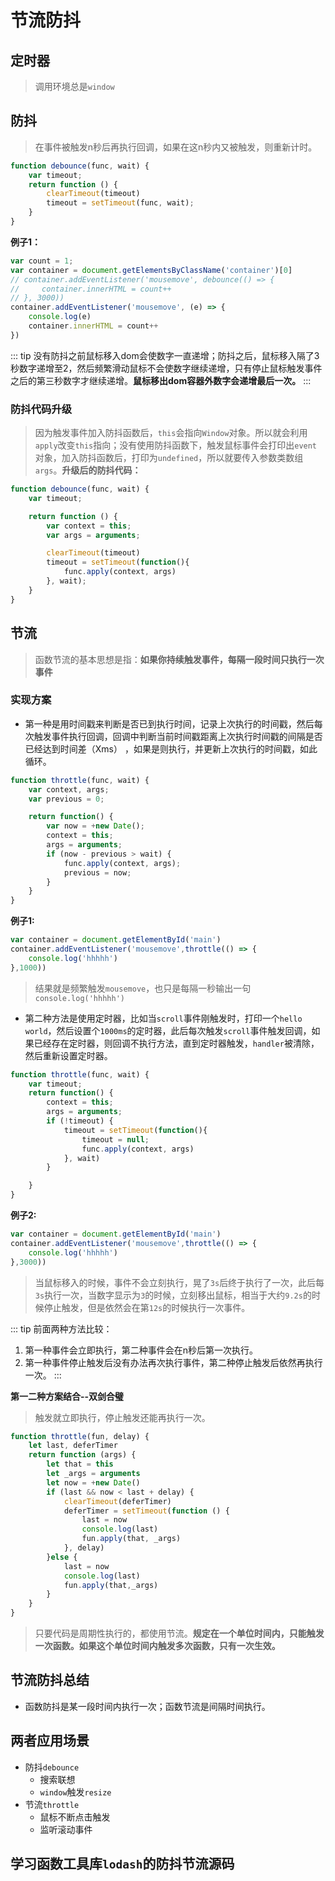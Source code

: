 # 节流防抖
## 定时器
> 调用环境总是`window`

## 防抖
> 在事件被触发n秒后再执行回调，如果在这n秒内又被触发，则重新计时。

```js
function debounce(func, wait) {
    var timeout;
    return function () {
        clearTimeout(timeout)
        timeout = setTimeout(func, wait);
    }
}
```

**例子1：**
```js
var count = 1;
var container = document.getElementsByClassName('container')[0]
// container.addEventListener('mousemove', debounce(() => {
//     container.innerHTML = count++
// }, 3000))
container.addEventListener('mousemove', (e) => {
    console.log(e)
    container.innerHTML = count++
})
```
::: tip
没有防抖之前鼠标移入dom会使数字一直递增；防抖之后，鼠标移入隔了3秒数字递增至2，然后频繁滑动鼠标不会使数字继续递增，只有停止鼠标触发事件之后的第三秒数字才继续递增。**鼠标移出dom容器外数字会递增最后一次。**
:::

### 防抖代码升级
> 因为触发事件加入防抖函数后，`this`会指向`Window`对象。所以就会利用`apply`改变`this`指向；没有使用防抖函数下，触发鼠标事件会打印出`event`对象，加入防抖函数后，打印为`undefined`，所以就要传入参数类数组`args`。**升级后的防抖代码：**

```js
function debounce(func, wait) {
    var timeout;

    return function () {
        var context = this;
        var args = arguments;

        clearTimeout(timeout)
        timeout = setTimeout(function(){
            func.apply(context, args)
        }, wait);
    }
}
```
## 节流
> 函数节流的基本思想是指：**如果你持续触发事件，每隔一段时间只执行一次事件**

### 实现方案
- 第一种是用时间戳来判断是否已到执行时间，记录上次执行的时间戳，然后每次触发事件执行回调，回调中判断当前时间戳距离上次执行时间戳的间隔是否已经达到时间差（Xms） ，如果是则执行，并更新上次执行的时间戳，如此循环。
```js
function throttle(func, wait) {
    var context, args;
    var previous = 0;

    return function() {
        var now = +new Date();
        context = this;
        args = arguments;
        if (now - previous > wait) {
            func.apply(context, args);
            previous = now;
        }
    }
}
```
**例子1:**
```js
var container = document.getElementById('main')
container.addEventListener('mousemove',throttle(() => {
    console.log('hhhhh')
},1000))
```
> 结果就是频繁触发`mousemove`，也只是每隔一秒输出一句`console.log('hhhhh')`

- 第二种方法是使用定时器，比如当`scroll`事件刚触发时，打印一个`hello world`，然后设置个`1000ms`的定时器，此后每次触发`scroll`事件触发回调，如果已经存在定时器，则回调不执行方法，直到定时器触发，`handler`被清除，然后重新设置定时器。
```js
function throttle(func, wait) {
    var timeout;
    return function() {
        context = this;
        args = arguments;
        if (!timeout) {
            timeout = setTimeout(function(){
                timeout = null;
                func.apply(context, args)
            }, wait)
        }

    }
}
```

**例子2:**
```js
var container = document.getElementById('main')
container.addEventListener('mousemove',throttle(() => {
    console.log('hhhhh')
},3000))
```
> 当鼠标移入的时候，事件不会立刻执行，晃了`3s`后终于执行了一次，此后每`3s`执行一次，当数字显示为`3`的时候，立刻移出鼠标，相当于大约`9.2s`的时候停止触发，但是依然会在第`12s`的时候执行一次事件。

::: tip
前面两种方法比较：
1. 第一种事件会立即执行，第二种事件会在n秒后第一次执行。
2. 第一种事件停止触发后没有办法再次执行事件，第二种停止触发后依然再执行一次。
:::

**第一二种方案结合--双剑合璧**
> 触发就立即执行，停止触发还能再执行一次。

```js
function throttle(fun, delay) {
    let last, deferTimer
    return function (args) {
        let that = this
        let _args = arguments
        let now = +new Date()
        if (last && now < last + delay) {
            clearTimeout(deferTimer)
            deferTimer = setTimeout(function () {
                last = now
                console.log(last)
                fun.apply(that, _args)
            }, delay)
        }else {
            last = now
            console.log(last)
            fun.apply(that,_args)
        }
    }
}
```

> 只要代码是周期性执行的，都使用节流。**规定在一个单位时间内，只能触发一次函数。如果这个单位时间内触发多次函数，只有一次生效。**

## 节流防抖总结
- 函数防抖是某一段时间内执行一次；函数节流是间隔时间执行。

## 两者应用场景
+ 防抖`debounce`
    - 搜索联想
    - `window`触发`resize`
+ 节流`throttle`
    - 鼠标不断点击触发
    - 监听滚动事件

## 学习函数工具库`lodash`的防抖节流源码